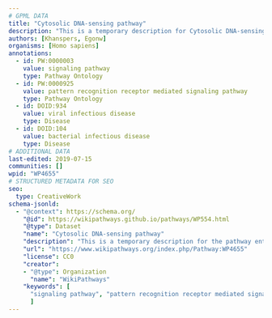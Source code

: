 ```yaml
---
# GPML DATA
title: "Cytosolic DNA-sensing pathway"
description: "This is a temporary description for Cytosolic DNA-sensing pathway"
authors: [Khanspers, Egonw]
organisms: [Homo sapiens]
annotations:
  - id: PW:0000003
    value: signaling pathway
    type: Pathway Ontology
  - id: PW:0000925
    value: pattern recognition receptor mediated signaling pathway
    type: Pathway Ontology
  - id: DOID:934
    value: viral infectious disease
    type: Disease
  - id: DOID:104
    value: bacterial infectious disease
    type: Disease
# ADDITIONAL DATA
last-edited: 2019-07-15
communities: []
wpid: "WP4655"
# STRUCTURED METADATA FOR SEO
seo:
  type: CreativeWork
schema-jsonld:
  - "@context": https://schema.org/
    "@id": https://wikipathways.github.io/pathways/WP554.html
    "@type": Dataset
    "name": "Cytosolic DNA-sensing pathway"
    "description": "This is a temporary description for the pathway entitled: Cytosolic DNA-sensing pathway"
    "url": "https://www.wikipathways.org/index.php/Pathway:WP4655"
    "license": CC0
    "creator":
    - "@type": Organization
      "name": "WikiPathways"
    "keywords": [
      "signaling pathway", "pattern recognition receptor mediated signaling pathway", "viral infectious disease", "bacterial infectious disease",
      ]
---
```

